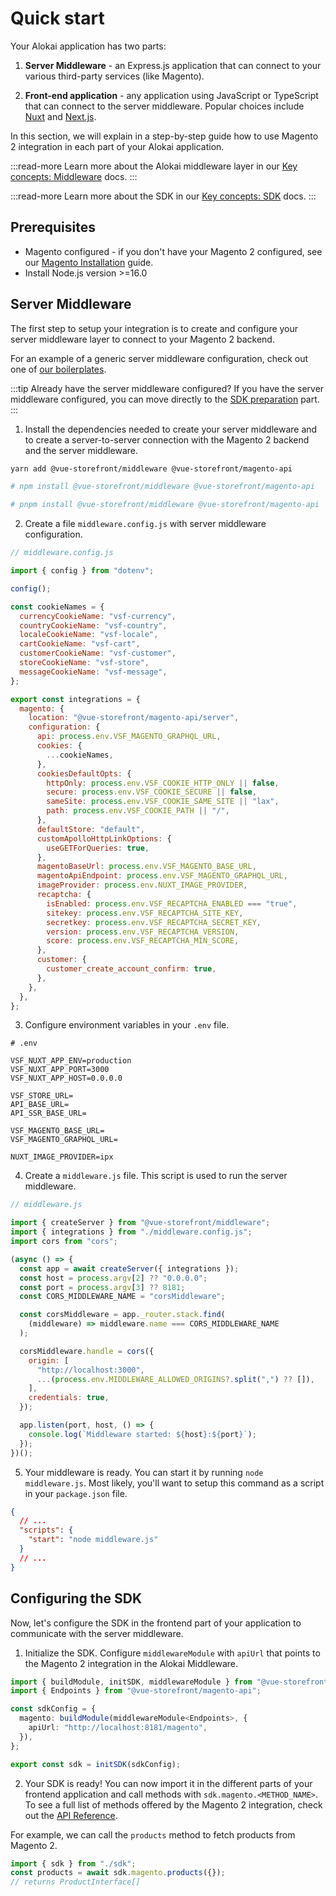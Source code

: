 # Quick start

Your Alokai application has two parts:

1. **Server Middleware** - an Express.js application that can connect to your various third-party services (like Magento).

2. **Front-end application** - any application using JavaScript or TypeScript that can connect to the server middleware. Popular choices include [Nuxt](https://nuxt.com/) and [Next.js](https://nextjs.org/).

In this section, we will explain in a step-by-step guide how to use Magento 2 integration in each part of your Alokai application.

:::read-more
Learn more about the Alokai middleware layer in our [Key concepts: Middleware](/middleware) docs.
:::

:::read-more
Learn more about the SDK in our [Key concepts: SDK](/sdk) docs.
:::

## Prerequisites

- Magento configured - if you don't have your Magento 2 configured, see our [Magento Installation](./magento.md) guide.
- Install Node.js version >=16.0

## Server Middleware

The first step to setup your integration is to create and configure your server middleware layer to connect to your Magento 2 backend.

For an example of a generic server middleware configuration, check out one of [our boilerplates](https://github.com/vuestorefront/integration-boilerplate/tree/main/playground/middleware).

:::tip Already have the server middleware configured?
If you have the server middleware configured, you can move directly to the [SDK preparation](./quick-start.md#configuring-the-sdk) part.
:::

1. Install the dependencies needed to create your server middleware and to create a server-to-server connection with the Magento 2 backend and the server middleware.

```bash
yarn add @vue-storefront/middleware @vue-storefront/magento-api

# npm install @vue-storefront/middleware @vue-storefront/magento-api

# pnpm install @vue-storefront/middleware @vue-storefront/magento-api
```

2. Create a file `middleware.config.js` with server middleware configuration.

```javascript
// middleware.config.js

import { config } from "dotenv";

config();

const cookieNames = {
  currencyCookieName: "vsf-currency",
  countryCookieName: "vsf-country",
  localeCookieName: "vsf-locale",
  cartCookieName: "vsf-cart",
  customerCookieName: "vsf-customer",
  storeCookieName: "vsf-store",
  messageCookieName: "vsf-message",
};

export const integrations = {
  magento: {
    location: "@vue-storefront/magento-api/server",
    configuration: {
      api: process.env.VSF_MAGENTO_GRAPHQL_URL,
      cookies: {
        ...cookieNames,
      },
      cookiesDefaultOpts: {
        httpOnly: process.env.VSF_COOKIE_HTTP_ONLY || false,
        secure: process.env.VSF_COOKIE_SECURE || false,
        sameSite: process.env.VSF_COOKIE_SAME_SITE || "lax",
        path: process.env.VSF_COOKIE_PATH || "/",
      },
      defaultStore: "default",
      customApolloHttpLinkOptions: {
        useGETForQueries: true,
      },
      magentoBaseUrl: process.env.VSF_MAGENTO_BASE_URL,
      magentoApiEndpoint: process.env.VSF_MAGENTO_GRAPHQL_URL,
      imageProvider: process.env.NUXT_IMAGE_PROVIDER,
      recaptcha: {
        isEnabled: process.env.VSF_RECAPTCHA_ENABLED === "true",
        sitekey: process.env.VSF_RECAPTCHA_SITE_KEY,
        secretkey: process.env.VSF_RECAPTCHA_SECRET_KEY,
        version: process.env.VSF_RECAPTCHA_VERSION,
        score: process.env.VSF_RECAPTCHA_MIN_SCORE,
      },
      customer: {
        customer_create_account_confirm: true,
      },
    },
  },
};
```

3. Configure environment variables in your `.env` file.

```
# .env

VSF_NUXT_APP_ENV=production
VSF_NUXT_APP_PORT=3000
VSF_NUXT_APP_HOST=0.0.0.0

VSF_STORE_URL=
API_BASE_URL=
API_SSR_BASE_URL=

VSF_MAGENTO_BASE_URL=
VSF_MAGENTO_GRAPHQL_URL=

NUXT_IMAGE_PROVIDER=ipx

```

4. Create a `middleware.js` file. This script is used to run the server middleware.

```javascript
// middleware.js

import { createServer } from "@vue-storefront/middleware";
import { integrations } from "./middleware.config.js";
import cors from "cors";

(async () => {
  const app = await createServer({ integrations });
  const host = process.argv[2] ?? "0.0.0.0";
  const port = process.argv[3] ?? 8181;
  const CORS_MIDDLEWARE_NAME = "corsMiddleware";

  const corsMiddleware = app._router.stack.find(
    (middleware) => middleware.name === CORS_MIDDLEWARE_NAME
  );

  corsMiddleware.handle = cors({
    origin: [
      "http://localhost:3000",
      ...(process.env.MIDDLEWARE_ALLOWED_ORIGINS?.split(",") ?? []),
    ],
    credentials: true,
  });

  app.listen(port, host, () => {
    console.log(`Middleware started: ${host}:${port}`);
  });
})();
```

5. Your middleware is ready. You can start it by running `node middleware.js`. Most likely, you'll want to setup this command as a script in your `package.json` file.

```json
{
  // ...
  "scripts": {
    "start": "node middleware.js"
  }
  // ...
}
```

## Configuring the SDK

Now, let's configure the SDK in the frontend part of your application to communicate with the server middleware.

1. Initialize the SDK. Configure `middlewareModule` with `apiUrl` that points to the Magento 2 integration in the Alokai Middleware.

```ts
import { buildModule, initSDK, middlewareModule } from "@vue-storefront/sdk";
import { Endpoints } from "@vue-storefront/magento-api";

const sdkConfig = {
  magento: buildModule(middlewareModule<Endpoints>, {
    apiUrl: "http://localhost:8181/magento",
  }),
};

export const sdk = initSDK(sdkConfig);
```

2. Your SDK is ready! You can now import it in the different parts of your frontend application and call methods with `sdk.magento.<METHOD_NAME>`. To see a full list of methods offered by the Magento 2 integration, check out the [API Reference](/integrations/magento/api/magento-api).

For example, we can call the `products` method to fetch products from Magento 2.

```ts
import { sdk } from "./sdk";
const products = await sdk.magento.products({});
// returns ProductInterface[]
```
